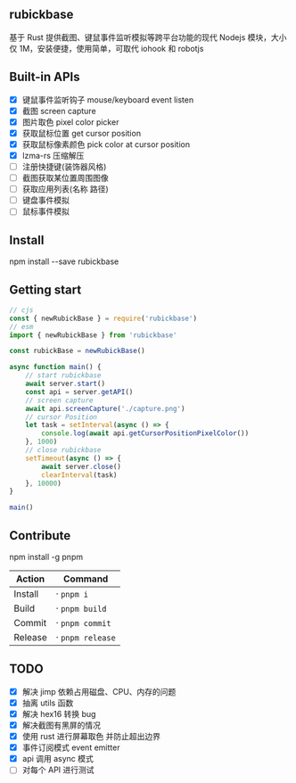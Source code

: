 ## rubickbase

基于 Rust 提供截图、键鼠事件监听模拟等跨平台功能的现代 Nodejs 模块，大小仅 1M，安装便捷，使用简单，可取代 iohook 和 robotjs

## Built-in APIs

-   [x] 键鼠事件监听钩子 mouse/keyboard event listen
-   [x] 截图 screen capture
-   [x] 图片取色 pixel color picker
-   [x] 获取鼠标位置 get cursor position
-   [x] 获取鼠标像素颜色 pick color at cursor position
-   [x] lzma-rs 压缩解压
-   [ ] 注册快捷键(装饰器风格)
-   [ ] 截图获取某位置周围图像
-   [ ] 获取应用列表(名称 路径)
-   [ ] 键盘事件模拟
-   [ ] 鼠标事件模拟

## Install

npm install --save rubickbase

## Getting start

```js
// cjs
const { newRubickBase } = require('rubickbase')
// esm
import { newRubickBase } from 'rubickbase'

const rubickBase = newRubickBase()

async function main() {
	// start rubickbase
	await server.start()
	const api = server.getAPI()
	// screen capture
	await api.screenCapture('./capture.png')
	// cursor Position
	let task = setInterval(async () => {
		console.log(await api.getCursorPositionPixelColor())
	}, 1000)
	// close rubickbase
	setTimeout(async () => {
		await server.close()
		clearInterval(task)
	}, 10000)
}

main()
```

## Contribute

npm install -g pnpm

| Action  | Command          |
| ------- | ---------------- |
| Install | · `pnpm i`       |
| Build   | · `pnpm build`   |
| Commit  | · `pnpm commit`  |
| Release | · `pnpm release` |

## TODO

-   [x] 解决 jimp 依赖占用磁盘、CPU、内存的问题
-   [x] 抽离 utils 函数
-   [x] 解决 hex16 转换 bug
-   [x] 解决截图有黑屏的情况
-   [x] 使用 rust 进行屏幕取色 并防止超出边界
-   [x] 事件订阅模式 event emitter
-   [x] api 调用 async 模式
-   [ ] 对每个 API 进行测试
